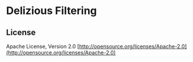 # Delizious Filtering

## License
Apache License, Version 2.0 
[http://opensource.org/licenses/Apache-2.0](http://opensource.org/licenses/Apache-2.0)
